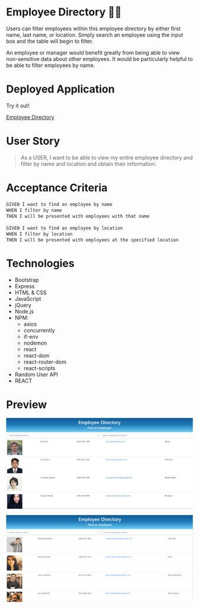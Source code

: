# Employee Directory  💼👔

Users can filter employees within this employee directory by either first name, last name, or location. Simply search an employee using the input box and the table will begin to filter.

An employee or manager would benefit greatly from being able to view non-sensitive data about other employees. It would be particularly helpful to be able to filter employees by name.


# Deployed Application

Try it out!

[Employee Directory](https://third-wave-coffee-app.herokuapp.com/)


# User Story

> As a USER, I want to be able to view my entire employee directory and filter by name and location and obtain their information.


# Acceptance Criteria

```
GIVEN I want to find an employee by name
WHEN I filter by name
THEN I will be presented with employees with that name

GIVEN I want to find an employee by location
WHEN I filter by location
THEN I will be presented with employees at the specified location

```

# Technologies

- Bootstrap
- Express
- HTML & CSS
- JavaScript
- jQuery
- Node.js
- NPM:
  - axios
  - concurrently
  - if-env
  - nodemon
  - react
  - react-dom
  - react-router-dom
  - react-scripts
- Random User API
- REACT

# Preview

![employee-directory](img/employee-directory.jpg)

![employee-directory](img/employee-directory.gif)





